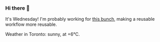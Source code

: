 ### Hi there :wave:

It's Wednesday! I'm probably working for [this bunch](https://github.com/kohofinancial), making a reusable workflow more reusable.

Weather in Toronto: sunny, at +6°C.
